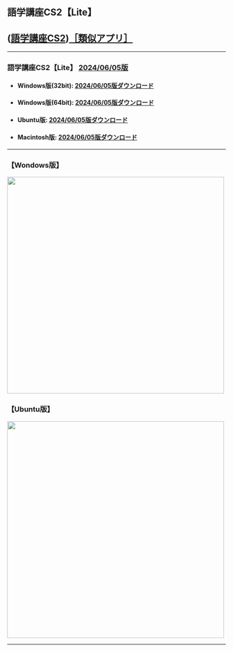 ## 語学講座CS2【Lite】 
## ([語学講座CS2](https://csreviser.github.io/CaptureStream2/))[［類似アプリ］](https://csreviser.github.io/CaptureStream2/application)          

***
### 語学講座CS2【Lite】 [2024/06/05版](https://github.com/CSReviser/Capturestream2-Lite/releases/tag/20240605)                 

   - #### Windows版(32bit): [2024/06/05版ダウンロード](https://github.com/CSReviser/CaptureStream2-Lite/releases/download/20240605/CaptureStream2-Lite-Windows-x86-20240605.zip)　　
   - #### Windows版(64bit): [2024/06/05版ダウンロード](https://github.com/CSReviser/CaptureStream2-Lite/releases/download/20240605/CaptureStream2-Lite-Windows-x64-20240605.zip) 　　
   - #### Ubuntu版: [2024/06/05版ダウンロード](https://github.com/CSReviser/CaptureStream2-Lite/releases/download/20240605/CaptureStream2-Lite-Ubuntu-20240605.zip)　　
   - #### Macintosh版: [2024/06/05版ダウンロード](https://github.com/CSReviser/CaptureStream2-Lite/releases/download/20240605/CaptureStream2-Lite-MacOS-20240605.dmg) 　　　　
                               
***       
### 【Wondows版】                       
<img src="https://github-production-user-asset-6210df.s3.amazonaws.com/46049273/281433093-7da5fa78-fc65-4c7f-a179-d999f9ec79aa.png" width="500">


### 【Ubuntu版】                       
<img src="https://github-production-user-asset-6210df.s3.amazonaws.com/46049273/277073637-c0b449fb-30a1-4b3c-87a7-58ca83a1b07e.png" width="500">

***      
<link rel="shortcut icon" type="image/x-icon" href="https://avatars.githubusercontent.com/u/46049273?v=4">
<meta name="twitter:image:src" content="https://avatars.githubusercontent.com/u/46049273?v=4">
